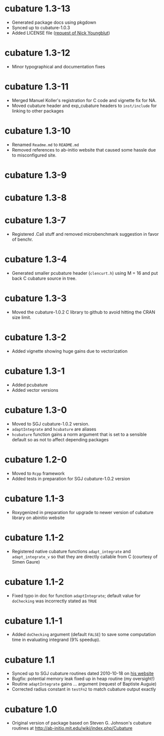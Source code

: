 # cubature 1.3-13

- Generated package docs using pkgdown
- Synced up to cubature-1.0.3 
- Added LICENSE file ([request of Nick Youngblut](https://github.com/bnaras/cubature/issues/12))

# cubature 1.3-12

- Minor typographical and documentation fixes

# cubature 1.3-11

- Merged Manuel Koller's registration for C code and vignette fix
  for NA.
- Moved cubature header and exp_cubature headers to `inst/include`
  for linking to other packages

# cubature 1.3-10

- Renamed `Readme.md` to `README.md`
- Removed references to ab-initio website that caused some hassle
  due to misconfigured site.

# cubature 1.3-9

# cubature 1.3-8

# cubature 1.3-7

- Registered .Call stuff and removed microbenchmark suggestion in
  favor of benchr.

# cubature 1.3-4

- Generated smaller pcubature header (`clencurt.h`) using
  M = 16 and put back C cubature source in tree.

# cubature 1.3-3

- Moved the cubature-1.0.2 C library to github to avoid
  hitting the CRAN size limit.

# cubature 1.3-2

- Added vignette showing huge gains due to vectorization

# cubature 1.3-1

- Added pcubature
- Added vector versions

# cubature 1.3-0

- Moved to SGJ cubature-1.0.2 version.
- `adaptIntegrate` and `hcubature` are aliases
- `hcubature` function gains a norm argument that is set to a
  sensible default so as not to affect depending packages

# cubature 1.2-0

- Moved to `Rcpp` framework
- Added tests in preparation for SGJ cubature-1.0.2 version

# cubature 1.1-3

- Roxygenized in preparation for upgrade to newer version of
  cubature library on abinitio website

# cubature 1.1-2

- Registered native cubature functions `adapt_integrate` and
  `adapt_integrate_v` so that they are directly callable from C
  (courtesy of Simen Gaure)

# cubature 1.1-2

- Fixed typo in doc for function `adaptIntegrate`; default value for
  `doChecking` was incorrectly stated as `TRUE`

# cubature 1.1-1

- Added `doChecking` argument (default `FALSE`) to save some
  computation time in evaluating integrand (9% speedup).

# cubature 1.1

- Synced up to SGJ cubature routines dated 2010-10-18 on [his
  website](https://github.com/stevengj/cubature)
- Bugfix: potential memory leak fixed up in heap routine (my oversight!)
- Routine `adaptIntegrate` gains ... argument (request of Baptiste Auguie)
- Corrected radius constant in `testFn2` to match cubature output exactly

# cubature 1.0
  - Original version of package based on Steven G. Johnson's cubature
	routines at http://ab-initio.mit.edu/wiki/index.php/Cubature


